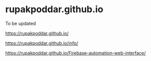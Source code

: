 # rupakpoddar.github.io
To be updated

https://rupakpoddar.github.io/

https://rupakpoddar.github.io/info/

https://rupakpoddar.github.io/Firebase-automation-web-interface/
